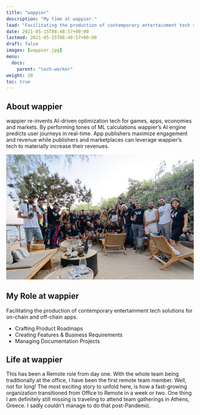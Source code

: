 ```yaml
---
title: "wappier"
description: "My time at wappier."
lead: "Facilitating the production of contemporary entertainment tech solutions.​"
date: 2021-05-15T08:48:57+00:00
lastmod: 2021-05-15T08:48:57+00:00
draft: false
images: [wappier.jpg]
menu:
  docs:
    parent: "tech-worker"
weight: 20
toc: true
---
```


## About wappier

wappier re-invents AI-driven optimization tech for games, apps, economies and markets. By performing tones of ML calculations wappier’s AI engine predicts user journeys in real-time. App publishers maximize engagement and revenue while publishers and marketplaces can leverage wappier’s tech to materially increase their revenues.

![Party at wappier](wappier.jpg "Summer Party 2019")

## My Role at wappier

Facilitating the production of contemporary entertainment tech solutions for on-chain and off-chain apps.

* Crafting Product Roadmaps
* Creating Features & Business Requirements
* Managing Documentation Projects

## Life at wappier

This has been a Remote role from day one. With the whole team being traditionally at the office, I have been the first remote team member. Well, not for long! The most exciting story to unfold here, is how a fast-growing organization transitioned from Office to Remote in a week or two. One thing I am definitely still missing is traveling to attend team gatherings in Athens, Greece. I sadly couldn't manage to do that post-Pandemic.
